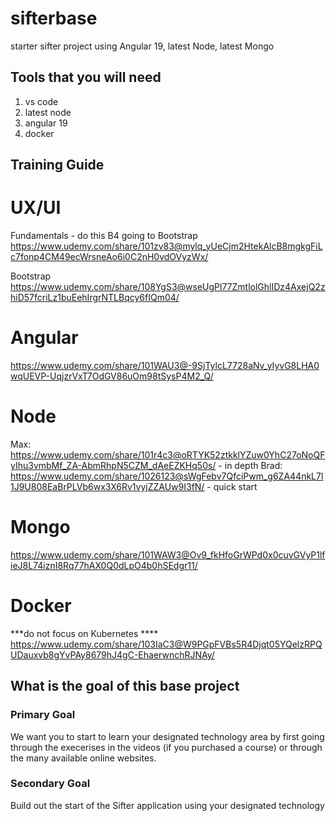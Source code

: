 # sifterbase
starter sifter project using Angular 19, latest Node, latest Mongo

## Tools that you will need
1. vs code
2. latest node
3. angular 19
4. docker

## Training Guide

UX/UI
=================
Fundamentals - do this B4 going to Bootstrap
https://www.udemy.com/share/101zv83@mylq_yUeCjm2HtekAlcB8mgkgFiLc7fonp4CM49ecWrsneAo6i0C2nH0vdOVyzWx/


Bootstrap
https://www.udemy.com/share/108YgS3@wseUgPl77ZmtlolGhlIDz4AxejQ2zhiD57fcriLz1buEehIrgrNTLBqcy6fIQm04/



Angular
=================
https://www.udemy.com/share/101WAU3@-9SjTylcL7728aNv_yIyvG8LHA0wqUEVP-UqjzrVxT7OdGV86uOm98tSysP4M2_Q/



Node
===============
Max: https://www.udemy.com/share/101r4c3@oRTYK52ztkklYZuw0YhC27oNoQFyIhu3vmbMf_ZA-AbmRhpN5CZM_dAeEZKHq50s/ - in depth
Brad: https://www.udemy.com/share/1026123@sWgFebv7QfciPwm_g6ZA44nkL7l1J9U808EaBrPLVb6wx3X6Rv1vyjZZAUw9I3fN/ - quick start


Mongo
================
https://www.udemy.com/share/101WAW3@Ov9_fkHfoGrWPd0x0cuvGVyP1lfieJ8L74iznI8Rq77hAX0Q0dLpO4b0hSEdgr11/


Docker
==================
***do not focus on Kubernetes ****
https://www.udemy.com/share/103IaC3@W9PGpFVBs5R4Djqt05YQelzRPQUDauxvb8gYvPAy8679hJ4gC-EhaerwnchRJNAy/


## What is the goal of this base project
### Primary Goal
We want you to start to learn your designated technology area by first going through the execerises in the videos (if you purchased a course) or through the many available online websites.

### Secondary Goal
Build out the start of the Sifter application using your designated technology
